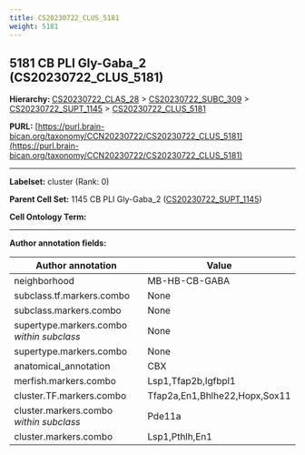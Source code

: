 ```yaml
---
title: CS20230722_CLUS_5181
weight: 5181
---
```

## 5181 CB PLI Gly-Gaba_2 (CS20230722_CLUS_5181)
<b>Hierarchy: </b>
[CS20230722_CLAS_28](../CS20230722_CLAS_28) >
[CS20230722_SUBC_309](../CS20230722_SUBC_309) >
[CS20230722_SUPT_1145](../CS20230722_SUPT_1145) >
[CS20230722_CLUS_5181](../CS20230722_CLUS_5181)

**PURL:** [https://purl.brain-bican.org/taxonomy/CCN20230722/CS20230722_CLUS_5181](https://purl.brain-bican.org/taxonomy/CCN20230722/CS20230722_CLUS_5181)

---


**Labelset:** cluster (Rank: 0)

**Parent Cell Set:** 1145 CB PLI Gly-Gaba_2 ([CS20230722_SUPT_1145](../CS20230722_SUPT_1145))



**Cell Ontology Term:** 

[MARKER GENES.]: #


---

[TRANSFERRED ANNOTATIONS.]: #


[AUTHOR ANNOTATION FIELDS.]: #


**Author annotation fields:**

| Author annotation | Value |
|-------------------|-------|
|neighborhood|MB-HB-CB-GABA|
|subclass.tf.markers.combo|None|
|subclass.markers.combo|None|
|supertype.markers.combo _within subclass_|None|
|supertype.markers.combo|None|
|anatomical_annotation|CBX|
|merfish.markers.combo|Lsp1,Tfap2b,Igfbpl1|
|cluster.TF.markers.combo|Tfap2a,En1,Bhlhe22,Hopx,Sox11|
|cluster.markers.combo _within subclass_|Pde11a|
|cluster.markers.combo|Lsp1,Pthlh,En1|
